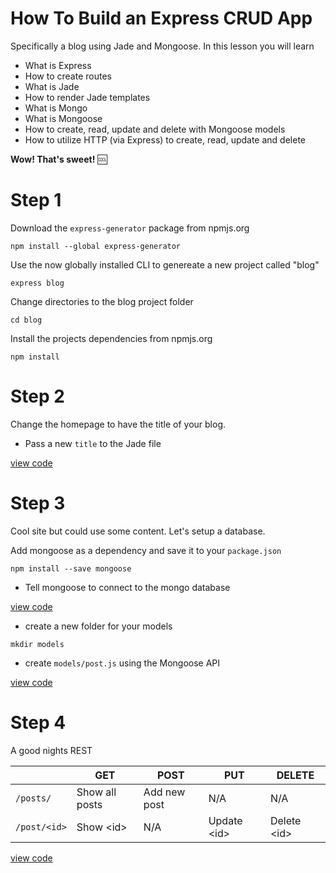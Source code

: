 # How To Build an Express CRUD App

Specifically a blog using Jade and Mongoose. In this lesson you will learn

- What is Express
- How to create routes
- What is Jade
- How to render Jade templates
- What is Mongo
- What is Mongoose
- How to create, read, update and delete with Mongoose models
- How to utilize HTTP (via Express) to create, read, update and delete

**Wow! That's sweet!** :cool:

# Step 1

Download the `express-generator` package from npmjs.org
```shell
npm install --global express-generator
```

Use the now globally installed CLI to genereate a new project called "blog"
```shell
express blog
```

Change directories to the blog project folder
```shell
cd blog
```

Install the projects dependencies from npmjs.org
```shell
npm install
```

# Step 2

Change the homepage to have the title of your blog.

- Pass a new `title` to the Jade file

[view code](https://github.com/LegitTalon/learn-to-express-crud/blob/63ae97e493d9c1dda72dce0f56dea0393c61206d/routes/index.js)

# Step 3

Cool site but could use some content. Let's setup a database.

Add mongoose as a dependency and save it to your `package.json`
```shell
npm install --save mongoose
```

- Tell mongoose to connect to the mongo database

[view code](https://github.com/LegitTalon/learn-to-express-crud/blob/e093a04fb04b0740fddc4882d9df5b54d34a81f2/app.js#L11)

- create a new folder for your models

```shell
mkdir models
```

- create `models/post.js` using the Mongoose API

[view code](https://github.com/LegitTalon/learn-to-express-crud/blob/e093a04fb04b0740fddc4882d9df5b54d34a81f2/models/post.js)

# Step 4

A good nights REST

<table class="table table-bordered">
  <thead>
    <tr>
      <th></th>
      <th>GET</th>
      <th>POST</th>
      <th>PUT</th>
      <th>DELETE</th>
    </tr>
  </thead>
  <tbody>
    <tr>
      <td><code>/posts/</code></td>
      <td>Show all posts</td>
      <td>Add new post</td>
      <td>N/A</td>
      <td>N/A</td>
    </tr>
    <tr>
      <td><code>/post/&lt;id&gt;</code></td>
      <td>Show &lt;id&gt;</td>
      <td>N/A</td>
      <td>Update &lt;id&gt;</td>
      <td>Delete &lt;id&gt;</td>
    </tr>
  </tbody>
</table>

[view code](https://github.com/LegitTalon/learn-to-express-crud/blob/7add86f9de6e5faed0a6f4dceef0dcd2a318d18c/routes/post.js)

